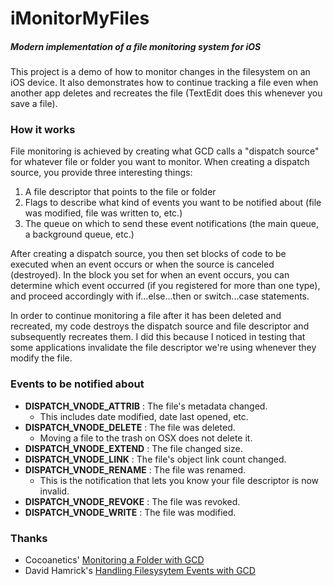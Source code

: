 iMonitorMyFiles
===============
##### *Modern implementation of a file monitoring system for iOS*

This project is a demo of how to monitor changes in the filesystem on an iOS device. It also demonstrates how to continue tracking a file even when another app deletes and recreates the file (TextEdit does this whenever you save a file).

### How it works

File monitoring is achieved by creating what GCD calls a "dispatch source" for whatever file or folder you want to monitor. When creating a dispatch source, you provide three interesting things:
1. A file descriptor that points to the file or folder
2. Flags to describe what kind of events you want to be notified about (file was modified, file was written to, etc.)
3. The queue on which to send these event notifications (the main queue, a background queue, etc.)

After creating a dispatch source, you then set blocks of code to be executed when an event occurs or when the source is canceled (destroyed). In the block you set for when an event occurs, you can determine which event occurred (if you registered for more than one type), and proceed accordingly with if...else...then or switch...case statements.

In order to continue monitoring a file after it has been deleted and recreated, my code destroys the dispatch source and file descriptor and subsequently recreates them. I did this because I noticed in testing that some applications invalidate the file descriptor we're using whenever they modify the file.

### Events to be notified about

* **DISPATCH_VNODE_ATTRIB** : The file's metadata changed.
    * This includes date modified, date last opened, etc.
* **DISPATCH_VNODE_DELETE** : The file was deleted.
    * Moving a file to the trash on OSX does not delete it.
* **DISPATCH_VNODE_EXTEND** : The file changed size.
* **DISPATCH_VNODE_LINK** : The file's object link count changed.
* **DISPATCH_VNODE_RENAME** : The file was renamed.
    * This is the notification that lets you know your file descriptor is now invalid.
* **DISPATCH_VNODE_REVOKE** : The file was revoked.
* **DISPATCH_VNODE_WRITE** : The file was modified.

### Thanks

* Cocoanetics' [Monitoring a Folder with GCD](http://www.cocoanetics.com/2013/08/monitoring-a-folder-with-gcd)
* David Hamrick's [Handling Filesysytem Events with GCD](http://www.davidhamrick.com/2011/10/10/handling-filesystem-events-with-gcd.html)
